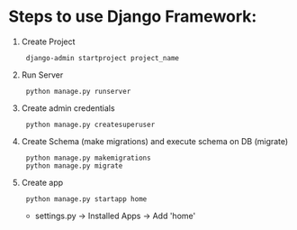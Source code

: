 # Steps to use Django Framework:

1. Create Project

        django-admin startproject project_name

2. Run Server

        python manage.py runserver

3. Create admin credentials

        python manage.py createsuperuser

4. Create Schema (make migrations) and execute schema on DB (migrate)

        python manage.py makemigrations  
        python manage.py migrate  

5. Create app

        python manage.py startapp home
    
    - settings.py -> Installed Apps -> Add 'home'